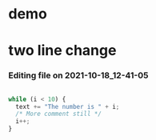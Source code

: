 # demo

# two line change


### Editing file on 2021-10-18_12-41-05

```js

while (i < 10) {
  text += "The number is " + i;
  /* More comment still */
  i++;
}
```
